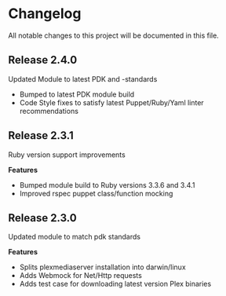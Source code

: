 # Changelog

All notable changes to this project will be documented in this file.

## Release 2.4.0
Updated Module to latest PDK and -standards 

- Bumped to latest PDK module build
- Code Style fixes to satisfy latest Puppet/Ruby/Yaml linter recommendations 

## Release 2.3.1
Ruby version support improvements

**Features**
- Bumped module build to Ruby versions 3.3.6 and 3.4.1
- Improved rspec puppet class/function mocking

## Release 2.3.0
Updated module to match pdk standards

**Features**
- Splits plexmediaserver installation into darwin/linux
- Adds Webmock for Net/Http requests
- Adds test case for downloading latest version Plex binaries
